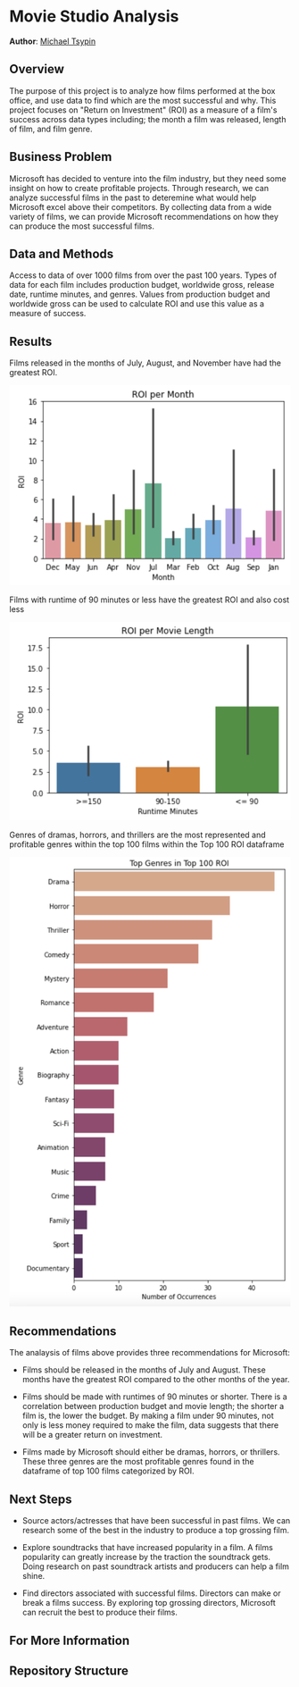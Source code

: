 # Movie Studio Analysis

**Author**: [Michael Tsypin](email:mtsypin9@yahoo.com)

## Overview

The purpose of this project is to analyze how films performed at the box office, and use data to find which are the most successful and why. This project focuses on "Return on Investment" (ROI) as a measure of a film's success across data types including; the month a film was released, length of film, and film genre.

## Business Problem

Microsoft has decided to venture into the film industry, but they need some insight on how to create profitable projects. Through research, we can analyze successful films in the past to deteremine what would help Microsoft excel above their competitors. By collecting data from a wide variety of films, we can provide Microsoft recommendations on how they can produce the most successful films.

## Data and Methods

Access to data of over 1000 films from over the past 100 years. Types of data for each film includes production budget, worldwide gross, release date, runtime minutes, and genres. Values from production budget and worldwide gross can be used to calculate ROI and use this value as a measure of success.

## Results

Films released in the months of July, August, and November have had the greatest ROI.

![ROI per Month](https://github.com/mtip9/dsc-phase-1-project/blob/master/ROI%20per%20Month.png)

Films with runtime of 90 minutes or less have the greatest ROI and also cost less

![ROI per Movie Length](https://github.com/mtip9/dsc-phase-1-project/blob/master/ROI%20per%20Movie%20Length.png)

Genres of dramas, horrors, and thrillers are the most represented and profitable genres within the top 100 films within the Top 100 ROI dataframe

![Top Genres in Top 100 ROI](https://github.com/mtip9/dsc-phase-1-project/blob/master/Top%20Genres%20in%20Top%20100%20ROI.png)

## Recommendations

The analaysis of films above provides three recommendations for Microsoft:

- Films should be released in the months of July and August. These months have the greatest ROI compared to the other months of the year.

- Films should be made with runtimes of 90 minutes or shorter. There is a correlation between production budget and movie length; the shorter a film is, the lower the budget. By making a film under 90 minutes, not only is less money required to make the film, data suggests that there will be a greater return on investment.

- Films made by Microsoft should either be dramas, horrors, or thrillers. These three genres are the most profitable genres found in the dataframe of top 100 films categorized by ROI.

## Next Steps

- Source actors/actresses that have been successful in past films. We can research some of the best in the industry to produce a top grossing film.

- Explore soundtracks that have increased popularity in a film. A films popularity can greatly increase by the traction the soundtrack gets. Doing research on past soundtrack artists and producers can help a film shine.

- Find directors associated with successful films. Directors can make or break a films success. By exploring top grossing directors, Microsoft can recruit the best to produce their films.

## For More Information



## Repository Structure
